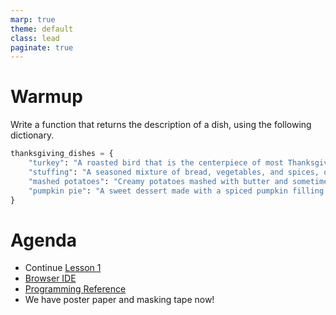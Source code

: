 ```yaml
---
marp: true
theme: default
class: lead
paginate: true
---
```


<!-- headingDivider: 1 -->
<!-- backgroundColor: black -->
<!-- class: invert -->

# Warmup

Write a function that returns the description of a dish, using the following dictionary.

```python
thanksgiving_dishes = {
    "turkey": "A roasted bird that is the centerpiece of most Thanksgiving meals.",
    "stuffing": "A seasoned mixture of bread, vegetables, and spices, often cooked inside the turkey.",
    "mashed potatoes": "Creamy potatoes mashed with butter and sometimes garlic.",
    "pumpkin pie": "A sweet dessert made with a spiced pumpkin filling in a pie crust."
}
```

# Agenda

- Continue [Lesson 1](https://learn.birdbraintechnologies.com/finch/python/program/lesson-1-moving-and-turning)
- [Browser IDE](https://brython.birdbraintechnologies.com/)
- [Programming Reference](https://learn.birdbraintechnologies.com/finch/python/?robot=finch&software=python&moduleslide=&pg=library&r=&&moduleslide2=)
- We have poster paper and masking tape now!
